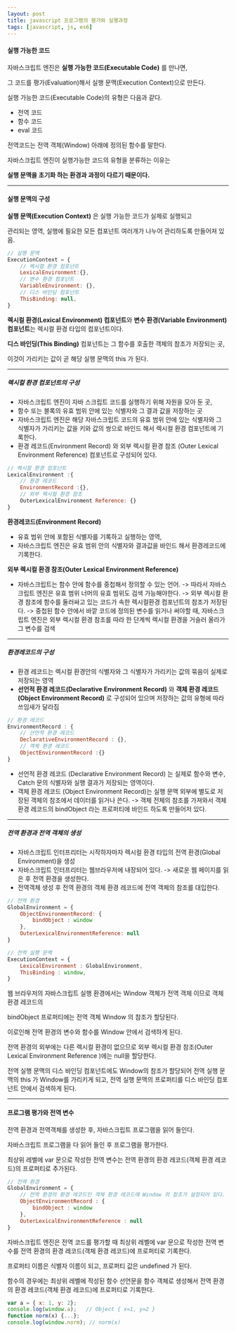 ```yaml
---
layout: post
title: javascript 프로그램의 평가와 실행과정
tags: [javascript, js, es6]
---
```


#### 실행 가능한 코드
 자바스크립트 엔진은 **실행 가능한 코드(Executable Code)** 를 만나면, 

그 코드를 평가(Evaluation)해서 실행 문맥(Execution Context)으로 만든다.

실행 가능한 코드(Executable Code)의 유형은 다음과 같다.

* 전역 코드
* 함수 코드
* eval 코드
 
전역코드는 전역 객체(Window) 아래에 정의된 함수를 말한다.

자바스크립트 엔진이 실행가능한 코드의 유형을 분류하는 이유는

**실행 문맥을 초기화 하는 환경과 과정이 다르기 때문이다.**

---

#### 실행 문맥의 구성
**실행 문맥(Execution Context)** 은 실행 가능한 코드가 실제로 실행되고

관리되는 영역, 실행에 필요한 모든 컴포넌트 여러개가 나누어 관리하도록 만들어져 있음.

```javascript
// 실행 문맥
ExecutionContext = {
    // 렉시컬 환경 컴포넌트
    LexicalEnvironment:{},
    // 변수 환경 컴포넌트
    VariableEnvironment: {},
    // 디스 바인딩 컴포넌트
    ThisBinding: null,
}
```

**렉시컬 환경(Lexical Environment) 컴포넌트**와 **변수 환경(Variable Environment) 컴포넌트**는 렉시컬 환경 타입의 컴포넌트이다.

**디스 바인딩(This Binding)** 컴포넌트는 그 함수를 호출한 객체의 참조가 저장되는 곳,

이것이 가리키는 값이 곧 해당 실행 문맥의 this 가 된다.

---

##### **렉시컬 환경 컴포넌트의 구성**
* 자바스크립트 엔진이 자바 스크립트 코드를 실행하기 위해 자원을 모아 둔 곳,
* 함수 또는 블록의 유효 범위 안에 있는 식별자와 그 결과 값을 저장하는 곳
* 자바스크립트 엔진은 해당 자바스크립트 코드의 유효 범위 안에 있는 식별자와 그 식별자가 가리키는 값을 키와 값의 쌍으로 바인드 해서 렉시컬 환경 컴포넌트에 기록한다.
* 환경 레코드(Environment Record) 와 외부 렉시컬 환경 참조 (Outer Lexical Environment Reference) 컴포넌트로 구성되어 있다.
```javascript
// 렉시컬 환경 컴포넌트
LexicalEnvironment :{
    // 환경 레코드
    EnvironmentRecord :{},
    // 외부 렉시컬 환경 참조
    OuterLexicalEnvironment Reference: {}
}
```

**환경레코드(Environment Record)**
* 유효 범위 안에 포함된 식별자를 기록하고 실행하는 영역,
* 자바스크립트 엔진은 유효 범위 안의 식별자와 결과값을 바인드 해서 환경레코드에 기록한다.

**외부 렉시컬 환경 참조(Outer Lexical Environment Reference)**
* 자바스크립트는 함수 안에 함수를 중첩해서 정의할 수 있는 언어. 
-> 따라서 자바스크립트 엔진은 유효 범위 너머의 유효 범위도 검색 가능해야한다.
-> 외부 렉시컬 환경 참조에 함수를 둘러싸고 있는 코드가 속한 렉시컬환경 컴포넌트의 참조가 저장된다.
-> 중첩된 함수 안에서 바깥 코드에 정의된 변수를 읽거나 써야할 때, 자바스크립트 엔진은 외부 렉시컬 환경 참조를 따라 한 단계씩 렉시컬 환경을 거슬러 올라가 그 변수를 검색

---

##### **환경레코드의 구성**
* 환경 레코드는 렉시컬 환경안의 식별자와 그 식별자가 가리키는 값의 묶음이 실제로 저장되는 영역
* **선언적 환경 레코드(Declarative Environment Record)** 와 **객체 환경 레코드(Object Environment Record)** 로 구성되어 있으며 저장하는 값의 유형에 따라 쓰임새가 달라짐
```javascript
// 환경 레코드
EnvironmentRecord : {
    // 선언적 환경 레코드
    DeclarativeEnvironmentRecord : {},
    // 객체 환경 레코드
    ObjectEnvironmentRecord :{}
}
```

* 선언적 환경 레코드 (Declarative Environment Record) 는 실제로 함수와 변수, Catch 문의 식별자와 실행 결과가 저장되는 영역이다.
* 객체 환경 레코드 (Object Environment Record)는 실행 문맥 외부에 별도로 저장된 객체의 참조에서 데이터를 읽거나 쓴다. -> 객체 전체의 참조를 가져와서 객체 환경 레코드의 bindObject 라는 프로퍼티에 바인드 하도록 만들어저 있다.

---

##### 전역 환경과 전역 객체의 생성
* 자바스크립트 인터프리터는 시작하자마자 렉시컬 환경 타입의 전역 환경(Global Environment)을 생성
* 자바스크립트 인터프리터는 웹브라우저에 내장되어 있다. -> 새로운 웹 페이지를 읽은 후 전역 환경을 생성한다.
* 전역객체 생성 후 전역 환경의 객체 환경 레코드에 전역 객체의 참조를 대입한다.

```javascript
// 전역 환경
GlobalEnvironment = {
    ObjectEnvironmentRecord: {
        bindObject : window
    }, 
    OuterLexicalEnvironmentReference: null
}

// 전역 실행 문맥
ExecutionContext = {
    LexicalEnvironment : GlobalEnvironment,
    ThisBinding : window,
}
```

웹 브라우저의 자바스크립트 실행 환경에서는 Window 객체가 전역 객체 이므로 객체 환경 레코드의 

bindObject 프로퍼티에는 전역 객체 Window 의 참조가 할당된다.

이로인해 전역 환경의 변수와 함수를 Window 안에서 검색하게 된다.

전역 환경의 외부에는 다른 렉시컬 환경이 없으므로 외부 렉시컬 환경 참조(Outer Lexical Environment Reference )에는 null을 할당한다.

전역 실행 문맥의 디스 바인딩 컴포넌트에도 Window의 참조가 할당되어 전역 실행 문맥의 this 가 Window를 가리키게 되고, 전역 실행 문맥의 프로퍼티를  디스 바인딩 컴포넌트 안에서 검색하게 된다.

---

#### 프로그램 평가와 전역 변수

전역 환경과 전역객체를 생성한 후, 자바스크립트 프로그램을 읽어 들인다.

자바스크립트 프로그램을 다 읽어 들인 후 프로그램을 평가한다.

최상위 레벨에 var 문으로 작성한 전역 변수는 전역 환경의 환경 레코드(객체 환경 레코드)의 프로퍼티로 추가된다.

```javascript
// 전역 환경
GlobalEnvironment = {
    // 전역 환경의 환경 레코드인 객체 환경 레코드에 Window 의 참조가 설정되어 있다.
    ObjectEnvironmentRecord : {
        bindObject : window
    },
    OuterLexicalEnvironmentReference : null
}
```

자바스크립트 엔진은 전역 코드를 평가할 때 최상위 레벨에 var 문으로 작성한 전역 변수를 전역 환경의 환경 레코드(객체 환경 레코드)에 프로퍼티로 기록한다.

프로퍼티 이름은 식별자 이름이 되고, 프로퍼티 값은 undefined 가 된다.

함수의 경우에는 최상위 레벨에 작성된 함수 선언문을 함수 객체로 생성해서 전역 환경의 환경 레코드(객체 환경 레코드)에 프로퍼티로 기록한다.

```javascript
var a = { x: 1, y: 2};   
console.log(window.a);   // Object { x=1, y=2 }
function norm(x) {...};
console.log(window.norm); // norm(x)
```

